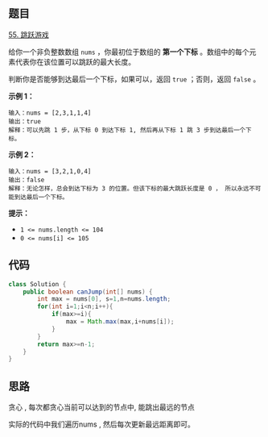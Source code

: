 ## 题目

[55. 跳跃游戏](https://leetcode.cn/problems/jump-game/)

给你一个非负整数数组 `nums` ，你最初位于数组的 **第一个下标** 。数组中的每个元素代表你在该位置可以跳跃的最大长度。

判断你是否能够到达最后一个下标，如果可以，返回 `true` ；否则，返回 `false` 。

**示例 1：**

```
输入：nums = [2,3,1,1,4]
输出：true
解释：可以先跳 1 步，从下标 0 到达下标 1, 然后再从下标 1 跳 3 步到达最后一个下标。
```

**示例 2：**

```
输入：nums = [3,2,1,0,4]
输出：false
解释：无论怎样，总会到达下标为 3 的位置。但该下标的最大跳跃长度是 0 ， 所以永远不可能到达最后一个下标。
```

 

**提示：**

- `1 <= nums.length <= 104`
- `0 <= nums[i] <= 105`



## 代码

```java
class Solution {
    public boolean canJump(int[] nums) {
        int max = nums[0], s=1,n=nums.length;
        for(int i=1;i<n;i++){
            if(max>=i){
                max = Math.max(max,i+nums[i]);
            }
        }
        return max>=n-1;
    }
}
```

## 思路

贪心 , 每次都贪心当前可以达到的节点中, 能跳出最远的节点

实际的代码中我们遍历nums , 然后每次更新最远距离即可。
